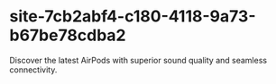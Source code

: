 # site-7cb2abf4-c180-4118-9a73-b67be78cdba2
Discover the latest AirPods with superior sound quality and seamless connectivity.
